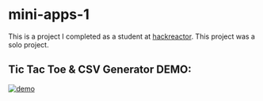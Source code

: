 # mini-apps-1
This is a project I completed as a student at [hackreactor](http://hackreactor.com). This project was a solo project.

## Tic Tac Toe & CSV Generator DEMO:
[![demo](https://res.cloudinary.com/marcomontalbano/image/upload/v1668712845/video_to_markdown/images/google-drive--1eBHAJMr6n3tbzVQFSFMVSlz-Tr3Z57Nj-c05b58ac6eb4c4700831b2b3070cd403.jpg)](https://drive.google.com/file/d/1eBHAJMr6n3tbzVQFSFMVSlz-Tr3Z57Nj/view?usp=share_link "demo")
